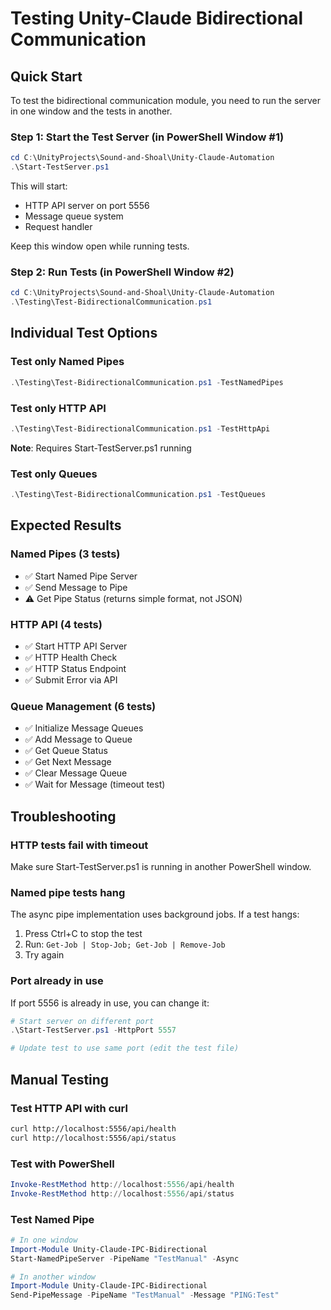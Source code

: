 # Testing Unity-Claude Bidirectional Communication

## Quick Start

To test the bidirectional communication module, you need to run the server in one window and the tests in another.

### Step 1: Start the Test Server (in PowerShell Window #1)
```powershell
cd C:\UnityProjects\Sound-and-Shoal\Unity-Claude-Automation
.\Start-TestServer.ps1
```

This will start:
- HTTP API server on port 5556
- Message queue system
- Request handler

Keep this window open while running tests.

### Step 2: Run Tests (in PowerShell Window #2)
```powershell
cd C:\UnityProjects\Sound-and-Shoal\Unity-Claude-Automation
.\Testing\Test-BidirectionalCommunication.ps1
```

## Individual Test Options

### Test only Named Pipes
```powershell
.\Testing\Test-BidirectionalCommunication.ps1 -TestNamedPipes
```

### Test only HTTP API
```powershell
.\Testing\Test-BidirectionalCommunication.ps1 -TestHttpApi
```
**Note**: Requires Start-TestServer.ps1 running

### Test only Queues
```powershell
.\Testing\Test-BidirectionalCommunication.ps1 -TestQueues
```

## Expected Results

### Named Pipes (3 tests)
- ✅ Start Named Pipe Server
- ✅ Send Message to Pipe  
- ⚠️ Get Pipe Status (returns simple format, not JSON)

### HTTP API (4 tests)
- ✅ Start HTTP API Server
- ✅ HTTP Health Check
- ✅ HTTP Status Endpoint
- ✅ Submit Error via API

### Queue Management (6 tests)
- ✅ Initialize Message Queues
- ✅ Add Message to Queue
- ✅ Get Queue Status
- ✅ Get Next Message
- ✅ Clear Message Queue
- ✅ Wait for Message (timeout test)

## Troubleshooting

### HTTP tests fail with timeout
Make sure Start-TestServer.ps1 is running in another PowerShell window.

### Named pipe tests hang
The async pipe implementation uses background jobs. If a test hangs:
1. Press Ctrl+C to stop the test
2. Run: `Get-Job | Stop-Job; Get-Job | Remove-Job`
3. Try again

### Port already in use
If port 5556 is already in use, you can change it:
```powershell
# Start server on different port
.\Start-TestServer.ps1 -HttpPort 5557

# Update test to use same port (edit the test file)
```

## Manual Testing

### Test HTTP API with curl
```bash
curl http://localhost:5556/api/health
curl http://localhost:5556/api/status
```

### Test with PowerShell
```powershell
Invoke-RestMethod http://localhost:5556/api/health
Invoke-RestMethod http://localhost:5556/api/status
```

### Test Named Pipe
```powershell
# In one window
Import-Module Unity-Claude-IPC-Bidirectional
Start-NamedPipeServer -PipeName "TestManual" -Async

# In another window  
Import-Module Unity-Claude-IPC-Bidirectional
Send-PipeMessage -PipeName "TestManual" -Message "PING:Test"
```